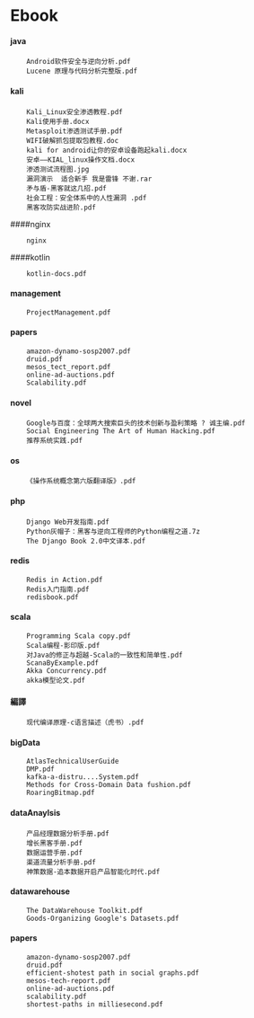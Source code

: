 Ebook
====

#### java

		Android软件安全与逆向分析.pdf
		Lucene 原理与代码分析完整版.pdf

#### kali

		Kali_Linux安全渗透教程.pdf
		Kali使用手册.docx
		Metasploit渗透测试手册.pdf
		WIFI破解抓包提取包教程.doc
		kali for android让你的安卓设备跑起kali.docx
		安卓——KIAL_linux操作文档.docx
		渗透测试流程图.jpg
		漏洞演示  适合新手 我是雷锋 不谢.rar
		矛与盾-黑客就这几招.pdf
		社会工程：安全体系中的人性漏洞 .pdf
		黑客攻防实战进阶.pdf

####nginx

		nginx

####kotlin

		kotlin-docs.pdf

#### management

		ProjectManagement.pdf

#### papers

		amazon-dynamo-sosp2007.pdf
		druid.pdf
		mesos_tect_report.pdf
		online-ad-auctions.pdf
		Scalability.pdf

#### novel

		Google与百度：全球两大搜索巨头的技术创新与盈利策略 ? 诚主编.pdf
		Social Engineering The Art of Human Hacking.pdf
		推荐系统实践.pdf

#### os

		《操作系统概念第六版翻译版》.pdf

#### php

		Django Web开发指南.pdf
		Python灰帽子：黑客与逆向工程师的Python编程之道.7z
		The Django Book 2.0中文译本.pdf

#### redis

		Redis in Action.pdf
		Redis入门指南.pdf
		redisbook.pdf

#### scala

		Programming Scala copy.pdf
		Scala编程-影印版.pdf
		对Java的修正与超越-Scala的一致性和简单性.pdf
		ScanaByExample.pdf
		Akka Concurrency.pdf
		akka模型论文.pdf

#### 編譯

		现代编译原理-c语言描述（虎书）.pdf

#### bigData

		AtlasTechnicalUserGuide
		DMP.pdf
		kafka-a-distru....System.pdf
		Methods for Cross-Domain Data fushion.pdf
		RoaringBitmap.pdf

#### dataAnaylsis

		产品经理数据分析手册.pdf
		增长黑客手册.pdf
		数据运营手册.pdf
		渠道流量分析手册.pdf
		神策数据-追本数据开启产品智能化时代.pdf

#### datawarehouse

		The DataWarehouse Toolkit.pdf
		Goods-Organizing Google's Datasets.pdf

#### papers

		amazon-dynamo-sosp2007.pdf
		druid.pdf
		efficient-shotest path in social graphs.pdf
		mesos-tech-report.pdf
		online-ad-auctions.pdf
		scalability.pdf
		shortest-paths in milliesecond.pdf 


